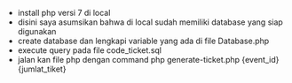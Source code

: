 - install php versi 7 di local
- disini saya asumsikan bahwa di local sudah memiliki database yang siap digunakan
- create database dan lengkapi variable yang ada di file Database.php
- execute query pada file code_ticket.sql
- jalan kan file php dengan command php generate-ticket.php {event_id} {jumlat_tiket}